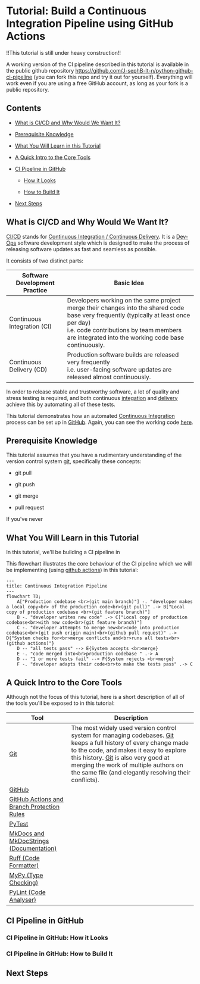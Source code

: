 
# Tutorial: Build a Continuous Integration Pipeline using GitHub Actions

!!This tutorial is still under heavy construction!!

A working version of the CI pipeline described in this tutorial is available in the public github repository https://github.com/J-sephB-lt-n/python-github-ci-pipeline (you can fork this repo and try it out for yourself). Everything will work even if you are using a free GitHub account, as long as your fork is a public repository. 

## Contents 

* [What is CI/CD and Why Would We Want It?](#what-is-cicd-and-why-would-we-want-it)

* [Prerequisite Knowledge](#prerequisite-knowledge)

* [What You Will Learn in this Tutorial](#what-you-will-learn-in-this-tutorial)

* [A Quick Intro to the Core Tools](#a-quick-intro-to-the-core-tools)


* [CI Pipeline in GitHub](#ci-pipeline-in-github)

    - [How it Looks](#ci-pipeline-in-github-how-it-looks)

    - [How to Build It](#ci-pipeline-in-github-how-to-build-it)

* [Next Steps](#next-steps)

## What is CI/CD and Why Would We Want It?

[CI/CD](https://en.wikipedia.org/wiki/CI/CD) stands for [Continuous Integration / Continuous Delivery](https://en.wikipedia.org/wiki/CI/CD). It is a [Dev-Ops](https://en.wikipedia.org/wiki/DevOps) software development style which is designed to make the process of releasing software updates as fast and seamless as possible. 

It consists of two distinct parts:

| Software Development Practice | Basic Idea
|-------------------------------|--------------------------------------------------------------------------------------------------------------------------------
| <a id=ci>Continuous Integration</a> (CI)   | Developers working on the same project merge their changes into the shared code base very frequently (typically at least once per day) <br>i.e. code contributions by team members are integrated into the working code base continuously.
| <a id=cd>Continuous Delivery</a> (CD)      | Production software builds are released very frequently <br> i.e. user-facing software updates are released almost continuously.

In order to release stable and trustworthy software, a lot of quality and stress testing is required, and both continuous [integation](#c1) and [delivery](#cd) achieve this by automating all of these tests.

This tutorial demonstrates how an automated [Continuous Integration](https://en.wikipedia.org/wiki/Continuous_integration) process can be set up in [GitHub](https://github.com). Again, you can see the working code [here](https://github.com/J-sephB-lt-n/python-github-ci-pipeline).

## Prerequisite Knowledge

This tutorial assumes that you have a rudimentary understanding of the version control system [git](https://git-scm.com), specifically these concepts:

* git pull

* git push

* git merge

* pull request

If you've never 

## What You Will Learn in this Tutorial
In this tutorial, we'll be building a CI pipeline in  

This flowchart illustrates the core behaviour of the CI pipeline which we will be implementing (using [github actions](https://docs.github.com/en/actions)) in this tutorial:

```mermaid
---
title: Continuous Integration Pipeline
---
flowchart TD;
    A["Production codebase <br>(git main branch)"] -. "developer makes a local copy<br> of the production code<br>(git pull)" .-> B["Local copy of production codebase <br>(git feature branch)"]
    B -. "developer writes new code" .-> C["Local copy of production codebase<br>with new code<br>(git feature branch)"]
    C -. "developer attempts to merge new<br>code into production codebase<br>(git push origin main)<br>(github pull request)" .-> D{"System checks for<br>merge conflicts and<br>runs all tests<br>(github actions)"}
    D -- "all tests pass" --> E{System accepts <br>merge}
    E -. "code merged into<br>production codebase " .-> A
    D -- "1 or more tests fail" --> F{System rejects <br>merge}
    F -. "developer adapts their code<br>to make the tests pass" .-> C
```

## A Quick Intro to the Core Tools

Although not the focus of this tutorial, here is a short description of all of the tools you'll be exposed to in this tutorial: 

| Tool                         | Description
|------------------------------|-------------------
| [Git](https://git-scm.com/)  | The most widely used version control system for managing codebases. [Git](https://git-scm.com/) keeps a full history of every change made to the code, and makes it easy to explore this history. [Git](https://git-scm.com/) is also very good at merging the work of multiple authors on the same file (and elegantly resolving their conflicts).    
| [GitHub](https://github.com/)|
| [GitHub Actions and Branch Protection Rules](#github-actions-and-branch-protection-rules) | 
| [PyTest](#pytest) | 
| [MkDocs and MkDocStrings (Documentation)](#mkdocs-and-mkdocstrings-documentation) | 
| [Ruff (Code Formatter)](#ruff-code-formatter) | 
| [MyPy (Type Checking)](#mypy-type-checking) | 
| [PyLint (Code Analyser)](#pylint-code-analyser) | 

## CI Pipeline in GitHub

### CI Pipeline in GitHub: How it Looks

### CI Pipeline in GitHub: How to Build It

## Next Steps
